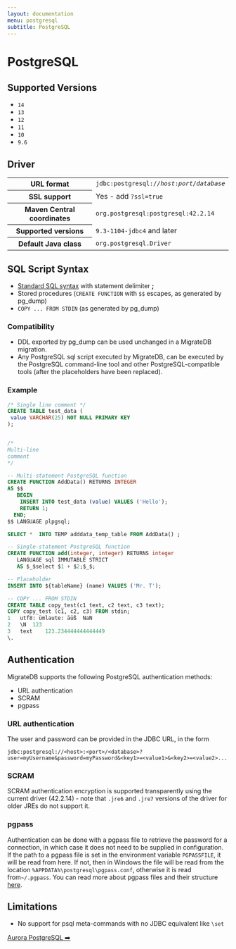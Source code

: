 ```yaml
---
layout: documentation
menu: postgresql
subtitle: PostgreSQL
---
```


# PostgreSQL

## Supported Versions

- `14`
- `13`
- `12`
- `11`
- `10`
- `9.6`

## Driver

<table class="table">
<tr>
<th>URL format</th>
<td><code>jdbc:postgresql://<i>host</i>:<i>port</i>/<i>database</i></code></td>
</tr>
<tr>
<th>SSL support</th>
<td>Yes - add <code>?ssl=true</code></td>
</tr>
<tr>
<th>Maven Central coordinates</th>
<td><code>org.postgresql:postgresql:42.2.14</code></td>
</tr>
<tr>
<th>Supported versions</th>
<td><code>9.3-1104-jdbc4</code> and later</td>
</tr>
<tr>
<th>Default Java class</th>
<td><code>org.postgresql.Driver</code></td>
</tr>
</table>

## SQL Script Syntax

- [Standard SQL syntax](/migratedb/documentation/concepts/migrations#sql-based-migrations#syntax) with statement delimiter **;**
- Stored procedures (`CREATE FUNCTION` with `$$` escapes, as generated by pg_dump)
- `COPY ... FROM STDIN` (as generated by pg_dump)

### Compatibility

- DDL exported by pg_dump can be used unchanged in a MigrateDB migration.
- Any PostgreSQL sql script executed by MigrateDB, can be executed by the PostgreSQL command-line tool and other
  PostgreSQL-compatible tools (after the placeholders have been replaced).

### Example

```sql
/* Single line comment */
CREATE TABLE test_data (
 value VARCHAR(25) NOT NULL PRIMARY KEY
);


/*
Multi-line
comment
*/

-- Multi-statement PostgreSQL function
CREATE FUNCTION AddData() RETURNS INTEGER
AS $$
   BEGIN
    INSERT INTO test_data (value) VALUES ('Hello');
    RETURN 1;
  END;
$$ LANGUAGE plpgsql;

SELECT *  INTO TEMP adddata_temp_table FROM AddData() ;

-- Single-statement PostgreSQL function
CREATE FUNCTION add(integer, integer) RETURNS integer
   LANGUAGE sql IMMUTABLE STRICT
   AS $_$select $1 + $2;$_$;

-- Placeholder
INSERT INTO ${tableName} (name) VALUES ('Mr. T');

-- COPY ... FROM STDIN
CREATE TABLE copy_test(c1 text, c2 text, c3 text);
COPY copy_test (c1, c2, c3) FROM stdin;
1	utf8: ümlaute: äüß	NaN
2	\N	123
3	text	123.234444444444449
\.
```

## Authentication

MigrateDB supports the following PostgreSQL authentication methods:

- URL authentication
- SCRAM
- pgpass

### URL authentication

The user and password can be provided in the JDBC URL, in the form

`jdbc:postgresql://<host>:<port>/<database>?user=myUsername&password=myPassword&<key1>=<value1>&<key2>=<value2>...`

### SCRAM

SCRAM authentication encryption is supported transparently using the current driver (42.2.14) - note that
`.jre6` and `.jre7` versions of the driver for older JREs do not support it.

### pgpass

Authentication can be done with a pgpass file to retrieve the password for a connection, in which case it does not need
to be supplied in configuration. If the path to a pgpass file is set in the environment variable `PGPASSFILE`, it will
be read from here. If not, then in Windows the file will be read from the location `%APPDATA%\postgresql\pgpass.conf`,
otherwise it is read from`~/.pgpass`. You can read more about pgpass files and their
structure [here](https://www.postgresql.org/docs/9.6/libpq-pgpass.html).

## Limitations

- No support for psql meta-commands with no JDBC equivalent like `\set`

<p class="next-steps">
    <a class="btn btn-primary" href="/migratedb/documentation/database/aurora-postgresql">Aurora PostgreSQL ➡️</a>
</p>

